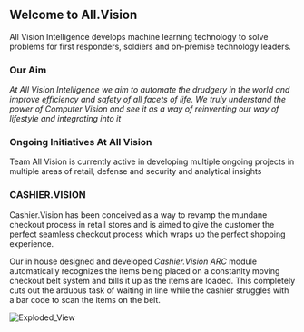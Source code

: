 ## Welcome to All.Vision

All Vision Intelligence develops machine learning technology to solve problems for first responders, soldiers and on-premise technology leaders.

### Our Aim

_At All Vision Intelligence we aim to automate the drudgery in the world and improve efficiency and safety of all facets of life. We truly understand the power of Computer Vision and see it as a way of reinventing our way of lifestyle and integrating into it_

### Ongoing Initiatives At All Vision

Team All Vision is currently active in developing multiple ongoing projects in multiple areas of retail, defense and security and analytical insights

### CASHIER.VISION

  Cashier.Vision has been conceived as a way to revamp the mundane checkout process in retail stores and is aimed to give the customer the perfect seamless checkout process which wraps up the perfect shopping experience. 

  Our in house designed and developed *Cashier.Vision ARC* module automatically recognizes the items being placed on a constanlty moving checkout belt system and bills it up as the items are loaded. This completely cuts out the arduous task of waiting in line while the cashier struggles with a bar code to scan the items on the belt. 
  
  ![Exploded_View](https://octodex.github.com/images/minion.png)
